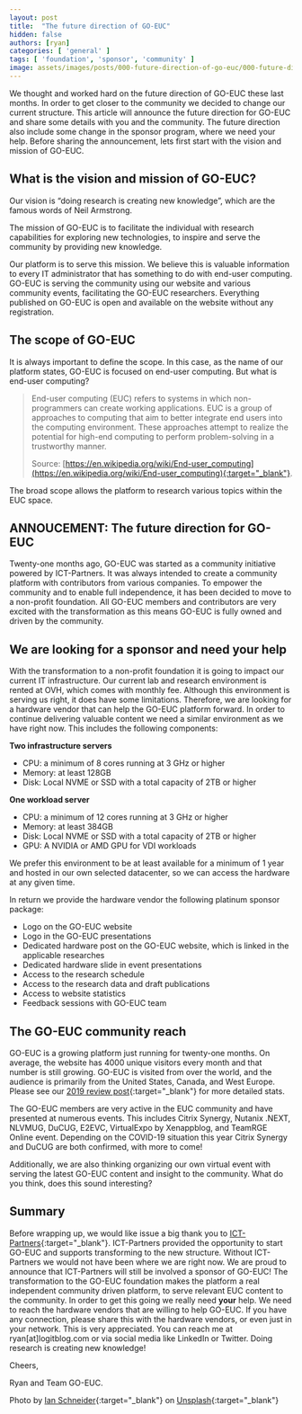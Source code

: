 ```yaml
---
layout: post
title:  "The future direction of GO-EUC"
hidden: false
authors: [ryan]
categories: [ 'general' ]
tags: [ 'foundation', 'sponsor', 'community' ]
image: assets/images/posts/000-future-direction-of-go-euc/000-future-direction-of-go-euc-feature-image.png
---
```

We thought and worked hard on the future direction of GO-EUC these last months. In order to get closer to the community we decided to change our current structure. This article will announce the future direction for GO-EUC and share some details with you and the community. The future direction also include some change in the sponsor program, where we need your help. Before sharing the announcement, lets first start with the vision and mission of GO-EUC.

## What is the vision and mission of GO-EUC?
Our vision is “doing research is creating new knowledge”, which are the famous words of Neil Armstrong. 

The mission of GO-EUC is to facilitate the individual with research capabilities for exploring new technologies, to inspire and serve the community by providing new knowledge.

Our platform is to serve this mission. We believe this is valuable information to every IT administrator that has something to do with end-user computing. GO-EUC is serving the community using our website and various community events, facilitating the GO-EUC researchers. Everything published on GO-EUC is open and available on the website without any registration.

## The scope of GO-EUC
It is always important to define the scope. In this case, as the name of our platform states, GO-EUC is focused on end-user computing. But what is end-user computing?

> End-user computing (EUC) refers to systems in which non-programmers can create working applications. EUC is a group of approaches to computing that aim to better integrate end users into the computing environment. These approaches attempt to realize the potential for high-end computing to perform problem-solving in a trustworthy manner.
> 
> Source: [https://en.wikipedia.org/wiki/End-user_computing](https://en.wikipedia.org/wiki/End-user_computing){:target="_blank"}.

The broad scope allows the platform to research various topics within the EUC space.

## ANNOUCEMENT: The future direction for GO-EUC
Twenty-one months ago, GO-EUC was started as a community initiative powered by ICT-Partners. It was always intended to create a community platform with contributors from various companies. To empower the community and to enable full independence, it has been decided to move to a non-profit foundation. All GO-EUC members and contributors are very excited with the transformation as this means GO-EUC is fully owned and driven by the community.

## We are looking for a sponsor and need your help
With the transformation to a non-profit foundation it is going to impact our current IT infrastructure. Our current lab and research environment is rented at OVH, which comes with monthly fee. Although this environment is serving us right, it does have some limitations. Therefore, we are looking for a hardware vendor that can help the GO-EUC platform forward. In order to continue delivering valuable content we need a similar environment as we have right now. This includes the following components:

<b>Two infrastructure servers</b>
  * CPU: a minimum of 8 cores running at 3 GHz or higher
  * Memory: at least 128GB
  * Disk: Local NVME or SSD with a total capacity of 2TB or higher

<b>One workload server</b>
  * CPU: a minimum of 12 cores running at 3 GHz or higher
  * Memory: at least 384GB
  * Disk: Local NVME or SSD with a total capacity of 2TB or higher
  * GPU: A NVIDIA or AMD GPU for VDI workloads

We prefer this environment to be at least available for a minimum of 1 year and hosted in our own selected datacenter, so we can access the hardware at any given time. 

In return we provide the hardware vendor the following platinum sponsor package:
  * Logo on the GO-EUC website
  * Logo in the GO-EUC presentations
  * Dedicated hardware post on the GO-EUC website, which is linked in the applicable researches
  * Dedicated hardware slide in event presentations
  * Access to the research schedule
  * Access to the research data and draft publications
  * Access to website statistics
  * Feedback sessions with GO-EUC team

## The GO-EUC community reach
GO-EUC is a growing platform just running for twenty-one months. On average, the website has 4000 unique visitors every month and that number is still growing. GO-EUC is visited from over the world, and the audience is primarily from the United States, Canada, and West Europe. Please see our [2019 review post]({{site.baseurl}}/go-euc-2019-review){:target="_blank"} for more detailed stats.

The GO-EUC members are very active in the EUC community and have presented at numerous events. This includes Citrix Synergy, Nutanix .NEXT, NLVMUG, DuCUG, E2EVC, VirtualExpo by Xenappblog, and TeamRGE Online event. Depending on the COVID-19 situation this year Citrix Synergy and DuCUG are both confirmed, with more to come!

Additionally, we are also thinking organizing our own virtual event with serving the latest GO-EUC content and insight to the community. What do you think, does this sound interesting?

## Summary
Before wrapping up, we would like issue a big thank you to [ICT-Partners](https://www.ict-partners.nl){:target="_blank"}. ICT-Partners provided the opportunity to start GO-EUC and supports transforming to the new structure. Without ICT-Partners we would not have been where we are right now. We are proud to announce that ICT-Partners will still be involved a sponsor of GO-EUC!
The transformation to the GO-EUC foundation makes the platform a real independent community driven platform, to serve relevant EUC content to the community. In order to get this going we really need <b>your</b> help. We need to reach the hardware vendors that are willing to help GO-EUC. If you have any connection, please share this with the hardware vendors, or even just in your network. This is very appreciated. You can reach me at ryan[at]logitblog.com or via social media like LinkedIn or Twitter.
Doing research is creating new knowledge! 

Cheers,

Ryan and Team GO-EUC.

Photo by [Ian Schneider](https://unsplash.com/@goian?utm_source=unsplash&utm_medium=referral&utm_content=creditCopyText){:target="_blank"} on [Unsplash](https://unsplash.com/s/photos/map?utm_source=unsplash&utm_medium=referral&utm_content=creditCopyText){:target="_blank"}